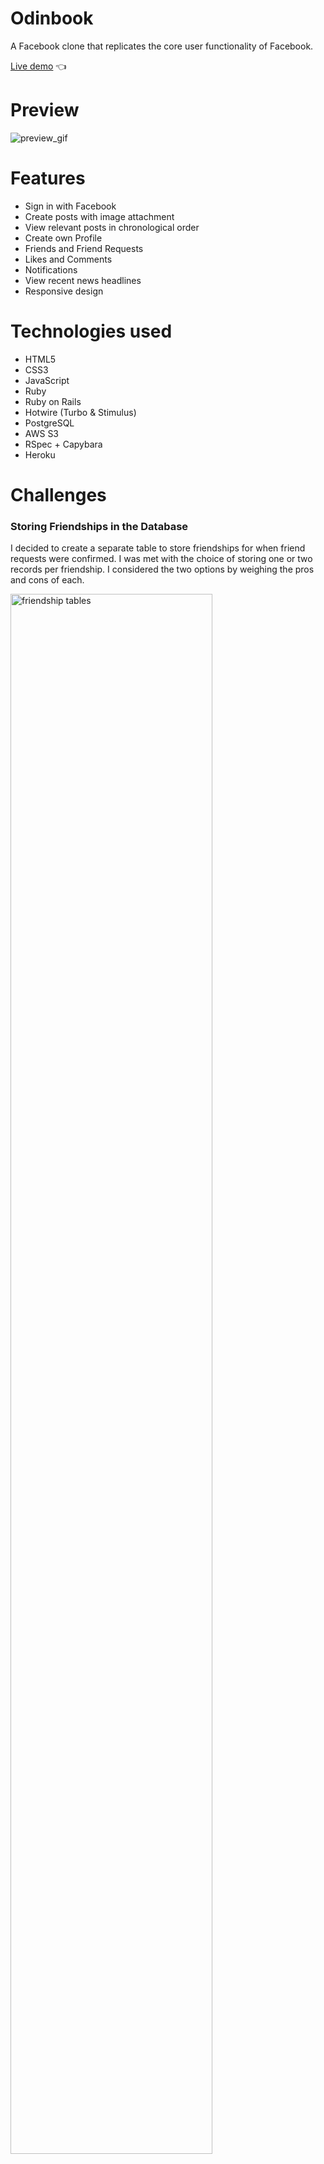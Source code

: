 # Odinbook
A Facebook clone that replicates the core user functionality of Facebook.

[Live demo](https://evening-sands-32189.herokuapp.com/) 👈

# Preview

![preview_gif](https://user-images.githubusercontent.com/88938117/199010744-a45cdf0e-be2f-420b-8e42-5265399d6206.gif)

# Features

- Sign in with Facebook
- Create posts with image attachment
- View relevant posts in chronological order
- Create own Profile
- Friends and Friend Requests
- Likes and Comments
- Notifications
- View recent news headlines
- Responsive design

# Technologies used

- HTML5
- CSS3
- JavaScript
- Ruby
- Ruby on Rails
- Hotwire (Turbo & Stimulus)
- PostgreSQL
- AWS S3
- RSpec + Capybara
- Heroku

# Challenges
### Storing Friendships in the Database

I decided to create a separate table to store friendships for when friend requests were confirmed. I was met with the choice of storing one or two records per friendship. I considered the two options by weighing the pros and cons of each.

<img src="https://user-images.githubusercontent.com/88938117/199243437-7f32a32e-d2b2-4042-af61-5a9c63c638a3.png" alt="friendship tables" width="80%">

I went with creating two records per friendship despite the redundancy for a couple of reasons. First, I can use the query ```user.friends``` to retrive a list of friends for a particular user by leveraging Active Record associations.
```ruby
class User < ApplicationRecord
  has_many :friendships, dependent: :destroy
  has_many :friends, through: :friendships
end

class Friendship < ApplicationRecord
  belongs_to :user
  belongs_to :friend, class_name: 'User'
end
```
There would be no need to write a custom method or write raw SQL to perform the same task. As a result, the code is cleaner and easier to understand.

Second, although friendships are mutual, each individual may view friendships differently than their counterpart. For example, User A may treat User B as a casual friend while User B sees User A as a close friend. This difference in perspective can be stored as a separate attribute for each record. Storing two records per friendship means that we can model the difference in perspective between two individuals.
### Facebook OAuth
When Facebook Login was first implemented, the app would crash whenever a user gave permission to their name and profile picture but denied access to their email address. What happened was the user was not saved to the database and the browser was redirected to load a page that needed the user's information. I considered several options to solve the problem:
  1. Allow users to sign up using a different email
  2. Redirect users back to the login page if they denied access to their facebook email address
  3. Allow the email attribute to be empty/null
  4. Switch out Devise for the BCrypt gem

Option #2 would be the easiest to implement without affecting other parts of the app; I would just need add a guard clause:
```ruby
class Users::OmniauthCallbacksController < Devise::OmniauthCallbacksController
  skip_before_action :verify_authenticity_token, only: :facebook

  def facebook
    if request.env['omniauth.auth'].info.email.blank?
      flash[:alert] = 'Please allow access to email address to sign in with Facebook.'
      redirect_to root_path
      return
    end
    ... # more code here
  end
end
```
However, forcing users to provide their facebook email would not be a great user experience and should be avoided if possible.
Option #3 would break some built-in features of Devise that are useful such as password resets.
Option #4 would mean rolling my own authentication system, which may not be advisable when a well-tested authentication gem like Devise was already available.

The first option was the most flexible and secure solution. The [Devise documentation](https://github.com/heartcombo/devise/wiki/OmniAuth:-Overview) explains how to copy data from Facebook securely before a user creates an account. It is worth mentioning that Devise cleans up all session data starting with the "devise." key namespace whenever a user signs in.
### Custom Route
I had a custom route defined like so:
```ruby
get ':username', to: 'users#show', as: :user
```
The route was working fine until a username like "earlean.shoope" was passed as the parameter, to which the server responded with a status of 500. Surprised at the outcome, I started debugging the issue by looking at the server log. I found out that the username parameter had been cut off at the dot.
```
Parameters: {"username" => "earlean.shoope"}    # expected

Parameters: {"username" => "earlean"}           # actual
```
It turns out that the parameter does not accept dots because the dot is used as a separator for formatted routes. As the [Rails documentation](https://guides.rubyonrails.org/routing.html#dynamic-segments) suggested, I added a constraint on the username to allow anything except a slash. The result:
```ruby
get ':username', to: 'users#show', constraints: { username: %r{[^/]+} }, as: :user
```

